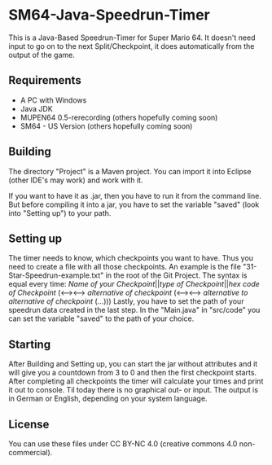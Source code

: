 # SM64-Java-Speedrun-Timer
This is a Java-Based Speedrun-Timer for Super Mario 64. It doesn't need input to go on to the next Split/Checkpoint, it does automatically from the output of the game.

## Requirements
* A PC with Windows
* Java JDK
* MUPEN64 0.5-rerecording (others hopefully coming soon)
* SM64 - US Version (others hopefully coming soon)

## Building
The directory "Project" is a Maven project. You can import it into Eclipse (other IDE's may work) and work with it.

If you want to have it as .jar, then you have to run it from the command line. But before compiling it into a jar, you have to set the variable "saved" (look into "Setting up") to your path.

## Setting up
The timer needs to know, which checkpoints you want to have. Thus you need to create a file with all those checkpoints. An example is the file "31-Star-Speedrun-example.txt" in the root of the Git Project. 
The syntax is equal every time: 
*Name of your Checkpoint*||*type of Checkpoint*||*hex code of Checkpoint* (<--><--> *alternative of checkpoint* (<--><--> *alternative to alternative of checkpoint* (...)))
Lastly, you have to set the path of your speedrun data created in the last step. In the "Main.java" in "src/code" you can set the variable "saved" to the path of your choice.

## Starting
After Building and Setting up, you can start the jar without attributes and it will give you a countdown from 3 to 0 and then the first checkpoint starts. After completing all checkpoints the timer will calculate your times and print it out to console. Til today there is no graphical out- or input. The output is in German or English, depending on your system language.

## License
You can use these files under CC BY-NC 4.0 (creative commons 4.0 non-commercial).
